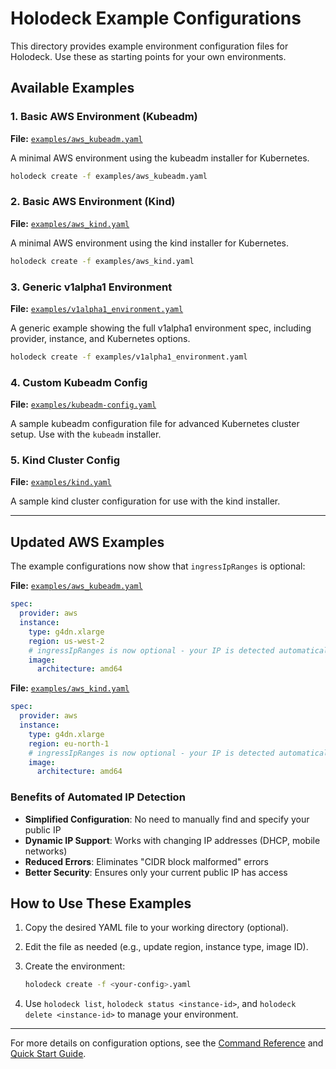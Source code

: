# Holodeck Example Configurations

This directory provides example environment configuration files for Holodeck.
Use these as starting points for your own environments.

## Available Examples

### 1. Basic AWS Environment (Kubeadm)

**File:** [`examples/aws_kubeadm.yaml`](../../examples/aws_kubeadm.yaml)

A minimal AWS environment using the kubeadm installer for Kubernetes.

```bash
holodeck create -f examples/aws_kubeadm.yaml
```

### 2. Basic AWS Environment (Kind)

**File:** [`examples/aws_kind.yaml`](../../examples/aws_kind.yaml)

A minimal AWS environment using the kind installer for Kubernetes.

```bash
holodeck create -f examples/aws_kind.yaml
```

### 3. Generic v1alpha1 Environment

**File:** [`examples/v1alpha1_environment.yaml`](../../examples/v1alpha1_environment.yaml)

A generic example showing the full v1alpha1 environment spec, including
provider, instance, and Kubernetes options.

```bash
holodeck create -f examples/v1alpha1_environment.yaml
```

### 4. Custom Kubeadm Config

**File:** [`examples/kubeadm-config.yaml`](../../examples/kubeadm-config.yaml)

A sample kubeadm configuration file for advanced Kubernetes cluster setup.
Use with the `kubeadm` installer.

### 5. Kind Cluster Config

**File:** [`examples/kind.yaml`](../../examples/kind.yaml)

A sample kind cluster configuration for use with the kind installer.

---

## Updated AWS Examples

The example configurations now show that `ingressIpRanges` is optional:

**File:** [`examples/aws_kubeadm.yaml`](../../examples/aws_kubeadm.yaml)

```yaml
spec:
  provider: aws
  instance:
    type: g4dn.xlarge
    region: us-west-2
    # ingressIpRanges is now optional - your IP is detected automatically
    image:
      architecture: amd64
```

**File:** [`examples/aws_kind.yaml`](../../examples/aws_kind.yaml)

```yaml
spec:
  provider: aws
  instance:
    type: g4dn.xlarge
    region: eu-north-1
    # ingressIpRanges is now optional - your IP is detected automatically
    image:
      architecture: amd64
```

### Benefits of Automated IP Detection

- **Simplified Configuration**: No need to manually find and specify your
  public IP
- **Dynamic IP Support**: Works with changing IP addresses (DHCP, mobile networks)
- **Reduced Errors**: Eliminates "CIDR block malformed" errors
- **Better Security**: Ensures only your current public IP has access

## How to Use These Examples

1. Copy the desired YAML file to your working directory (optional).
1. Edit the file as needed (e.g., update region, instance type, image ID).
1. Create the environment:

   ```bash
   holodeck create -f <your-config>.yaml
   ```

1. Use `holodeck list`, `holodeck status <instance-id>`,
   and `holodeck delete <instance-id>` to manage your environment.

---

For more details on configuration options, see the
[Command Reference](../commands/README.md) and [Quick Start Guide](../quick-start.md).
